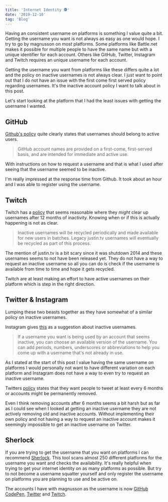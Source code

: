 ```yaml
---
title: 'Internet Identity 🕵️‍'
date: '2019-12-10'
tag: 'Blog'
---
```


Having an consistent username on platforms is something I value quite a bit.
Getting the username you want is not always as easy as one would hope. I try to go by magnusson on most platforms.
Some platforms like Battle.net makes it possible for multiple people to have the same name but with a unique identifier for each account.
Others like GitHub, Twitter, Instagram and Twitch requires an unique username for each account.

Getting the username you want from platforms like these differs quite a lot and the policy on inactive usernames is not always clear. I just want to point out that I do not have an issue with the first come first served policy regarding usernames. It's the inactive account policy I want to talk about in this post.

Let's start looking at the platform that I had the least issues with getting the username I wanted.

## GitHub

[Github's policy](https://help.github.com/en/github/site-policy/github-username-policy) quite clearly states that usernames should belong to active users.

> GitHub account names are provided on a first-come, first-served basis, and are intended for immediate and active use.

With instructions on how to request a username and that is what I used after seeing that the username seemed to be inactive.

I'm really impressed at the response time from Github. It took about an hour and I was able to register using the username.

## Twitch

Twitch has a [policy](https://help.twitch.tv/s/article/username-rename-and-recycling-policies?language=en_US) that seems reasonable where they _might_ clear up usernames after 12 months of inactivity. Knowing when or if this is actually happening is not as clear.

> Inactive usernames will be recycled periodically and made available for new users in batches. Legacy justin.tv usernames will eventually be recycled as part of this process.

The mention of justin.tv is a bit scary since it was shutdown 2014 and these usernames seems to not have been released yet. They do not have a way to request an inactive username so all you can do is check if the username is available from time to time and hope it gets recycled.

Twitch are at least making an effort to have active usernames on their platform which is step in the right direction.

## Twitter & Instagram

Lumping these two beasts together as they have somewhat of a similar policy on inactive usernames.

Instagram gives [this](https://help.instagram.com/513717858639392) as a suggestion about inactive usernames.

> If a username you want is being used by an account that seems inactive, you can choose an available version of the username. You can add periods, numbers, underscores or abbreviations to help you come up with a username that's not already in use.

As I stated at the start of this post I value having the same username on platforms I would personally not want to have different variation on each platform and Instagram does not have a way to even try to request an inactive username.

Twitters [policy](https://help.twitter.com/en/rules-and-policies/inactive-twitter-accounts) states that they want people to tweet at least every 6 months or accounts might be permanently removed.

Even I think removing accounts after 6 months seems a bit harsh but as far as I could see when I looked at getting an inactive username they are not actively removing old and inactive accounts. Without implementing their own policy and not having a way to request an inactive account makes it seemingly impossible to get an inactive username on Twitter.

## Sherlock

If you are trying to get the username that you want on platforms I can recommend [Sherlock](https://sherlock-project.github.io/). This tool scans almost 250 different platforms for the username you want and checks the availability.
It's really helpful when trying to get your internet identity on as many platforms as possible. But try to not become a username squatter yourself and only register the username on platforms you are planning to use and be active on.

The accounts I have with magnusson as the username is now [GitHub](https://github.com/magnusson) [CodePen](https://codepen.io/magnusson), [Twitter](https://twitter.com/magnusson) and [Twitch](https://www.twitch.tv/magnusson).
